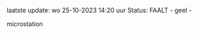laatste update: 
wo 25-10-2023 14:20   uur 
Status: FAALT - geel - 
<div class="service Y">microstation</div>